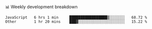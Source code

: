 📊 Weekly development breakdown
<!--START_SECTION:waka-->

```text
JavaScript   6 hrs 1 min     █████████████████▒░░░░░░░   68.72 %
Other        1 hr 20 mins    ███▓░░░░░░░░░░░░░░░░░░░░░   15.22 %
```

<!--END_SECTION:waka-->
